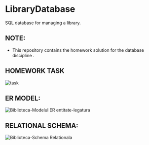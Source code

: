 # LibraryDatabase
SQL database for managing a library. 


## NOTE:
- This repository contains the homework solution for the database discipline .


## HOMEWORK TASK
![task](https://user-images.githubusercontent.com/72825756/146648913-07aa4657-1551-4e9d-8f20-7f4aca3ccb1d.jpg)


## ER MODEL:
![Biblioteca-Modelul ER entitate-legatura](https://user-images.githubusercontent.com/72825756/146648810-dbdeafdb-94c1-4d33-a17d-6c0eab8f5cc4.jpg)


## RELATIONAL SCHEMA: 
![Biblioteca-Schema Relationala](https://user-images.githubusercontent.com/72825756/146648820-b26d452f-d2fd-4bbf-bf64-321fcb326696.jpg)

